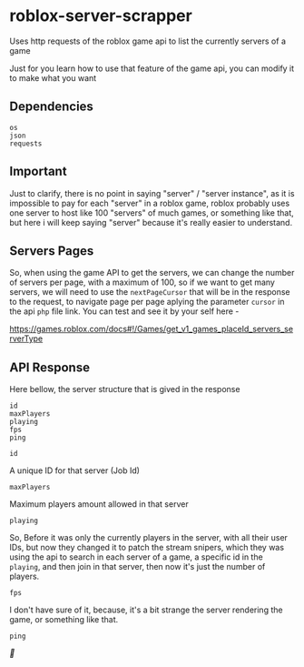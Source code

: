 # roblox-server-scrapper
Uses http requests of the roblox game api to list the currently servers of a game

Just for you learn how to use that feature of the game api, you can modify it to make what you want

## Dependencies
```
os
json
requests
```

## Important
Just to clarify, there is no point in saying "server" / "server instance", as it is impossible to pay for each "server" in a roblox game, roblox probably uses one server to host like 100 "servers" of much games, or something like that, but here i will keep saying "server" because it's really easier to understand.

## Servers Pages
So, when using the game API to get the servers, we can change the number of servers per page, with a maximum of 100, so if we want to get many servers, we will need to use the `nextPageCursor` that will be in the response to the request, to navigate page per page aplying the parameter `cursor` in the api `php` file link.
You can test and see it by your self here -

https://games.roblox.com/docs#!/Games/get_v1_games_placeId_servers_serverType

## API Response
Here bellow, the server structure that is gived in the response
```
id
maxPlayers
playing
fps
ping
```
`id`

  A unique ID for that server (Job Id)

`maxPlayers`

  Maximum players amount allowed in that server

`playing`

  So, Before it was only the currently players in the server, with all their user IDs, but now they changed it to patch the stream snipers, which they was using the api to search in           each server of a game, a specific id in the `playing`, and then join in that server, then now it's just the number of players.

`fps`

  I don't have sure of it, because, it's a bit strange the server rendering the game, or something like that.

`ping`

  _🤔_
